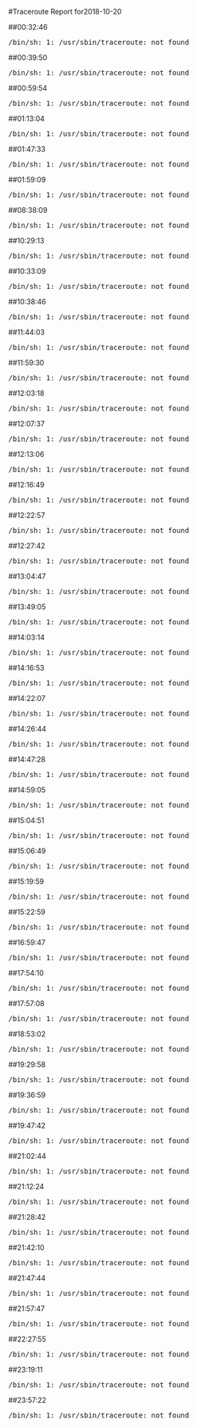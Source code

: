 #Traceroute Report for2018-10-20

##00:32:46

<p><pre><samp>/bin/sh: 1: /usr/sbin/traceroute: not found</samp></pre></p>

##00:39:50

<p><pre><samp>/bin/sh: 1: /usr/sbin/traceroute: not found</samp></pre></p>

##00:59:54

<p><pre><samp>/bin/sh: 1: /usr/sbin/traceroute: not found</samp></pre></p>

##01:13:04

<p><pre><samp>/bin/sh: 1: /usr/sbin/traceroute: not found</samp></pre></p>

##01:47:33

<p><pre><samp>/bin/sh: 1: /usr/sbin/traceroute: not found</samp></pre></p>

##01:59:09

<p><pre><samp>/bin/sh: 1: /usr/sbin/traceroute: not found</samp></pre></p>

##08:38:09

<p><pre><samp>/bin/sh: 1: /usr/sbin/traceroute: not found</samp></pre></p>

##10:29:13

<p><pre><samp>/bin/sh: 1: /usr/sbin/traceroute: not found</samp></pre></p>

##10:33:09

<p><pre><samp>/bin/sh: 1: /usr/sbin/traceroute: not found</samp></pre></p>

##10:38:46

<p><pre><samp>/bin/sh: 1: /usr/sbin/traceroute: not found</samp></pre></p>

##11:44:03

<p><pre><samp>/bin/sh: 1: /usr/sbin/traceroute: not found</samp></pre></p>

##11:59:30

<p><pre><samp>/bin/sh: 1: /usr/sbin/traceroute: not found</samp></pre></p>

##12:03:18

<p><pre><samp>/bin/sh: 1: /usr/sbin/traceroute: not found</samp></pre></p>

##12:07:37

<p><pre><samp>/bin/sh: 1: /usr/sbin/traceroute: not found</samp></pre></p>

##12:13:06

<p><pre><samp>/bin/sh: 1: /usr/sbin/traceroute: not found</samp></pre></p>

##12:16:49

<p><pre><samp>/bin/sh: 1: /usr/sbin/traceroute: not found</samp></pre></p>

##12:22:57

<p><pre><samp>/bin/sh: 1: /usr/sbin/traceroute: not found</samp></pre></p>

##12:27:42

<p><pre><samp>/bin/sh: 1: /usr/sbin/traceroute: not found</samp></pre></p>

##13:04:47

<p><pre><samp>/bin/sh: 1: /usr/sbin/traceroute: not found</samp></pre></p>

##13:49:05

<p><pre><samp>/bin/sh: 1: /usr/sbin/traceroute: not found</samp></pre></p>

##14:03:14

<p><pre><samp>/bin/sh: 1: /usr/sbin/traceroute: not found</samp></pre></p>

##14:16:53

<p><pre><samp>/bin/sh: 1: /usr/sbin/traceroute: not found</samp></pre></p>

##14:22:07

<p><pre><samp>/bin/sh: 1: /usr/sbin/traceroute: not found</samp></pre></p>

##14:26:44

<p><pre><samp>/bin/sh: 1: /usr/sbin/traceroute: not found</samp></pre></p>

##14:47:28

<p><pre><samp>/bin/sh: 1: /usr/sbin/traceroute: not found</samp></pre></p>

##14:59:05

<p><pre><samp>/bin/sh: 1: /usr/sbin/traceroute: not found</samp></pre></p>

##15:04:51

<p><pre><samp>/bin/sh: 1: /usr/sbin/traceroute: not found</samp></pre></p>

##15:06:49

<p><pre><samp>/bin/sh: 1: /usr/sbin/traceroute: not found</samp></pre></p>

##15:19:59

<p><pre><samp>/bin/sh: 1: /usr/sbin/traceroute: not found</samp></pre></p>

##15:22:59

<p><pre><samp>/bin/sh: 1: /usr/sbin/traceroute: not found</samp></pre></p>

##16:59:47

<p><pre><samp>/bin/sh: 1: /usr/sbin/traceroute: not found</samp></pre></p>

##17:54:10

<p><pre><samp>/bin/sh: 1: /usr/sbin/traceroute: not found</samp></pre></p>

##17:57:08

<p><pre><samp>/bin/sh: 1: /usr/sbin/traceroute: not found</samp></pre></p>

##18:53:02

<p><pre><samp>/bin/sh: 1: /usr/sbin/traceroute: not found</samp></pre></p>

##19:29:58

<p><pre><samp>/bin/sh: 1: /usr/sbin/traceroute: not found</samp></pre></p>

##19:36:59

<p><pre><samp>/bin/sh: 1: /usr/sbin/traceroute: not found</samp></pre></p>

##19:47:42

<p><pre><samp>/bin/sh: 1: /usr/sbin/traceroute: not found</samp></pre></p>

##21:02:44

<p><pre><samp>/bin/sh: 1: /usr/sbin/traceroute: not found</samp></pre></p>

##21:12:24

<p><pre><samp>/bin/sh: 1: /usr/sbin/traceroute: not found</samp></pre></p>

##21:28:42

<p><pre><samp>/bin/sh: 1: /usr/sbin/traceroute: not found</samp></pre></p>

##21:42:10

<p><pre><samp>/bin/sh: 1: /usr/sbin/traceroute: not found</samp></pre></p>

##21:47:44

<p><pre><samp>/bin/sh: 1: /usr/sbin/traceroute: not found</samp></pre></p>

##21:57:47

<p><pre><samp>/bin/sh: 1: /usr/sbin/traceroute: not found</samp></pre></p>

##22:27:55

<p><pre><samp>/bin/sh: 1: /usr/sbin/traceroute: not found</samp></pre></p>

##23:19:11

<p><pre><samp>/bin/sh: 1: /usr/sbin/traceroute: not found</samp></pre></p>

##23:57:22

<p><pre><samp>/bin/sh: 1: /usr/sbin/traceroute: not found</samp></pre></p>

